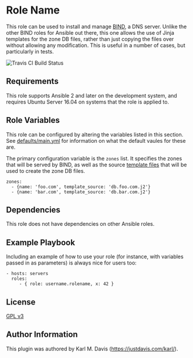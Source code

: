 Role Name
=========

This role can be used to install and manage [BIND](https://www.isc.org/downloads/bind/), a DNS server. Unlike the other BIND roles for Ansible out there, this one allows the use of Jinja templates for the zone DB files, rather than just copying the files over without allowing any modification. This is useful in a number of cases, but particularly in tests.

![Travis CI Build Status](https://travis-ci.org/karlmdavis/ansible-tested-bind.svg)

Requirements
------------

This role supports Ansible 2 and later on the development system, and requires Ubuntu Server 16.04 on systems that the role is applied to.

Role Variables
--------------

This role can be configured by altering the variables listed in this section. See [defaults/main.yml](defaults/main.yml) for information on what the default vaules for these are.

The primary configuration variable is the `zones` list. It specifies the zones that will be served by BIND, as well as the source [template files](http://docs.ansible.com/ansible/template_module.html) that will be used to create the zone DB files.

```
zones:
  - {name: 'foo.com', template_source: 'db.foo.com.j2'}
  - {name: 'bar.com', template_source: 'db.bar.com.j2'}
```

Dependencies
------------

This role does not have dependencies on other Ansible roles.

Example Playbook
----------------

Including an example of how to use your role (for instance, with variables passed in as parameters) is always nice for users too:

    - hosts: servers
      roles:
         - { role: username.rolename, x: 42 }

License
-------

[GPL v3](./LICENSE)

Author Information
------------------

This plugin was authored by Karl M. Davis (https://justdavis.com/karl/).

